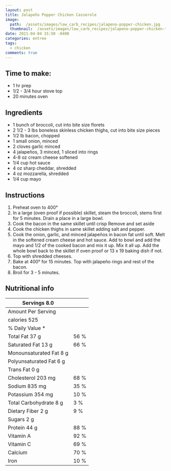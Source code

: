 ```yaml
---
layout: post
title: Jalapeño Popper Chicken Casserole
image: 
  path:  /assets/images/low_carb_recipes/jalapeno-popper-chicken.jpg
  thumbnail:  /assets/images/low_carb_recipes/jalapeno-popper-chicken-thumb.jpg 
date: 2021-04-04 15:50 -0400
categories: entree
tags: 
  - chicken
comments: true 
---
```


## Time to make: 
* 1 hr prep 
* 1/2 - 3/4 hour stove top
* 20 minutes oven

## Ingredients

* 1 bunch of broccoli, cut into bite size florets 
* 2 1/2 - 3 lbs boneless skinless chicken thighs, cut into bite size pieces 
* 1/2 lb bacon, chopped 
* 1 small onion, minced 
* 2 cloves garlic minced 
* 4 jalapeños, 3 minced, 1 sliced into rings 
* 4-8 oz cream cheese softened 
* 1/4 cup hot sauce 
* 4 oz sharp cheddar, shredded 
* 4 oz mozzarella, shredded 
* 1/4 cup mayo

## Instructions
1. Preheat oven to 400°
1. In a large (oven proof if possible) skillet, steam the broccoli, stems first for 5 minutes. Drain a place in a large bowl.
1. Cook the bacon in the same skillet until crisp Remove and set aside
1. Cook the chicken thighs in same skillet adding salt and pepper. 
1. Cook the onion, garlic, and minced jalapeños in bacon fat until soft. Melt in the softened cream cheese and hot sauce. Add to bowl and add the mayo and 1/2 of the cooked bacon and mix it up. Mix it all up. Add the whole bowl back to the skillet if oven proof or 13 x 19 baking dish if not.
1. Top with shredded cheeses.
1. Bake at 400° for 15 minutes. Top with jalapeño rings and rest of the bacon. 
1. Broil for 3 - 5 minutes.

## Nutritional info

| Servings 8.0            |      |
|-------------------------|------|
| Amount Per Serving      |      |
| calories 525            |      |
| % Daily Value *         |      |
| Total Fat 37 g          | 56 % |
| Saturated Fat 13 g      | 66 % |
| Monounsaturated Fat 8 g |      |
| Polyunsaturated Fat 6 g |      |
| Trans Fat 0 g           |      |
| Cholesterol 203 mg      | 68 % |
| Sodium 835 mg           | 35 % |
| Potassium 354 mg        | 10 % |
| Total Carbohydrate 8 g  | 3 %  |
| Dietary Fiber 2 g       | 9 %  |
| Sugars 2 g              |      |
| Protein 44 g            | 88 % |
| Vitamin A               | 92 % |
| Vitamin C               | 69 % |
| Calcium                 | 70 % |
| Iron                    | 10 % |

